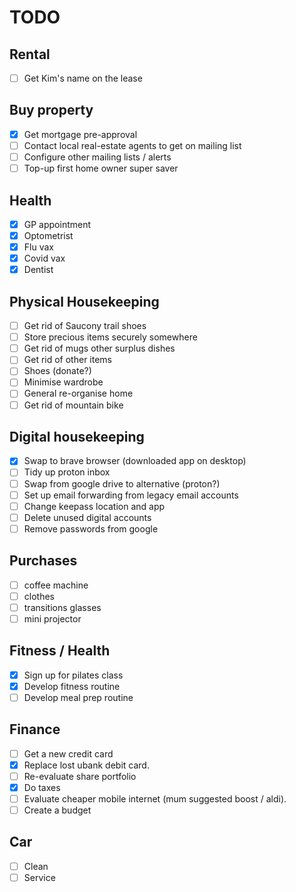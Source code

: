 # TODO

## Rental

- [ ] Get Kim's name on the lease

## Buy property

- [x] Get mortgage pre-approval
- [ ] Contact local real-estate agents to get on mailing list
- [ ] Configure other mailing lists / alerts
- [ ] Top-up first home owner super saver

## Health

- [x] GP appointment
- [x] Optometrist
- [x] Flu vax
- [x] Covid vax
- [x] Dentist

## Physical Housekeeping

- [ ] Get rid of Saucony trail shoes
- [ ] Store precious items securely somewhere
- [ ] Get rid of mugs other surplus dishes
- [ ] Get rid of other items
- [ ] Shoes (donate?)
- [ ] Minimise wardrobe
- [ ] General re-organise home
- [ ] Get rid of mountain bike

## Digital housekeeping

- [x] Swap to brave browser (downloaded app on desktop)
- [ ] Tidy up proton inbox
- [ ] Swap from google drive to alternative (proton?)
- [ ] Set up email forwarding from legacy email accounts
- [ ] Change keepass location and app
- [ ] Delete unused digital accounts
- [ ] Remove passwords from google

## Purchases

- [ ] coffee machine
- [ ] clothes
- [ ] transitions glasses
- [ ] mini projector

## Fitness / Health

- [x] Sign up for pilates class
- [x] Develop fitness routine
- [ ] Develop meal prep routine

## Finance

- [ ] Get a new credit card
- [x] Replace lost ubank debit card.
- [ ] Re-evaluate share portfolio
- [x] Do taxes
- [ ] Evaluate cheaper mobile internet (mum suggested boost / aldi).
- [ ] Create a budget

## Car

- [ ] Clean
- [ ] Service
